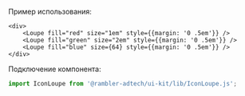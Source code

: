 Пример использования:

```
<div>
	<Loupe fill="red" size="1em" style={{margin: '0 .5em'}} />
	<Loupe fill="green" size="2em" style={{margin: '0 .5em'}} />
	<Loupe fill="blue" size={64} style={{margin: '0 .5em'}} />
</div>
```

Подключение компонента:

```javascript
import IconLoupe from '@rambler-adtech/ui-kit/lib/IconLoupe.js';
```
